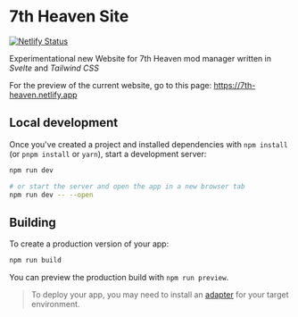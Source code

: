 # 7th Heaven Site

[![Netlify Status](https://api.netlify.com/api/v1/badges/cdc3885f-c6f8-4e90-aeb0-d8c634226f24/deploy-status)](https://app.netlify.com/sites/7th-heaven/deploys)

Experimentational new Website for 7th Heaven mod manager written in *Svelte* and *Tailwind CSS*

For the preview of the current website, go to this page: https://7th-heaven.netlify.app

## Local development

Once you've created a project and installed dependencies with `npm install` (or `pnpm install` or `yarn`), start a development server:

```bash
npm run dev

# or start the server and open the app in a new browser tab
npm run dev -- --open
```

## Building

To create a production version of your app:

```bash
npm run build
```

You can preview the production build with `npm run preview`.

> To deploy your app, you may need to install an [adapter](https://kit.svelte.dev/docs/adapters) for your target environment.
